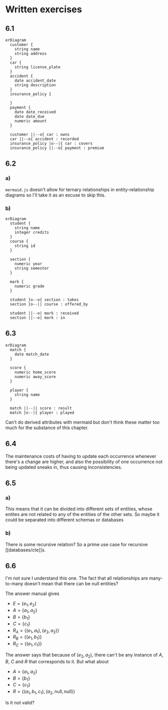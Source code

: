 # Written exercises

## 6.1
```mermaid
erDiagram
  customer {
    string name
    string address
  }
  car {
    string license_plate
  }
  accident {
    date accident_date
    string description
  }
  insurance_policy {

  }
  payment {
    date date_received
    date date_due
    numeric amount
  }

  customer ||--o{ car : owns
  car ||--o{ accident : recorded
  insurance_policy |o--|{ car : covers
  insurance_policy ||--o{ payment : premium
```

## 6.2

### a)
`mermaid.js` doesn't allow for ternary relationships in entity-relationship diagrams so I'll take it as an excuse to skip this.

### b)
```mermaid
erDiagram
  student {
    string name
    integer credits
  }
  course {
    string id
  }

  section {
    numeric year
    string semester
  }

  mark {
    numeric grade
  }

  student }o--o{ section : takes
  section }o--|| course : offered_by
  
  student ||--o| mark : received
  section ||--o| mark : in
```

## 6.3
```mermaid
erDiagram
  match {
    date match_date
  }

  score {
    numeric home_score
    numeric away_score
  }

  player {
    string name
  }

  match ||--|| score : result
  match }o--|{ player : played
```

Can't do derived attributes with mermaid but don't think these matter too much for the substance of this chapter.

## 6.4
The maintenance costs of having to update each occurrence whenever there's a change are higher, and also the possibility of one occurrence not being updated sneaks in, thus causing inconsistencies.

## 6.5
### a)
This means that it can be divided into different sets of entities, whose entites are not related to any of the entities of the other sets. So maybe it could be separated into different schemas or databases

### b)
There is some recursive relation? So a prime use case for recursive [[databases/cte]]s.

## 6.6
I'm not sure I understand this one. The fact that all relationships are many-to-many doesn't mean that there can be null entities?

The answer manual gives
* $E = \{e_1, e_2 \}$
* $A = \{a_1, a_2\}$
* $B = \{b_1\}$
* $C = \{c_1\}$
* $R_A = \{(e_1, a_1), (e_2, a_2) \}$
* $R_B = \{(e_1, b_1) \}$
* $R_C = \{(e_1, c_1) \}$

The answer says that because of $(e_2, a_2)$, there can't be any instance of $A$, $B$, $C$ and $R$ that corresponds to it. But what about 

* $A = \{a_1, a_2\}$
* $B = \{b_1\}$
* $C = \{c_1\}$
* $R = \{(a_1, b_1, c_1), (a_2, \text{null}, \text{null}) \}$

Is it not valid?
